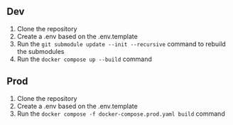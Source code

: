 ## Dev 

1. Clone the repository
2. Create a .env based on the .env.template
3. Run the `git submodule update --init --recursive` command to rebuild the submodules
4. Run the `docker compose up --build` command

## Prod

1. Clone the repository
2. Create a .env based on the .env.template
3. Run the `docker compose -f docker-compose.prod.yaml build` command